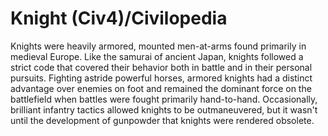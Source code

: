 # Knight (Civ4)/Civilopedia

Knights were heavily armored, mounted men-at-arms found primarily in medieval Europe. Like the samurai of ancient Japan, knights followed a strict code that covered their behavior both in battle and in their personal pursuits. Fighting astride powerful horses, armored knights had a distinct advantage over enemies on foot and remained the dominant force on the battlefield when battles were fought primarily hand-to-hand. Occasionally, brilliant infantry tactics allowed knights to be outmaneuvered, but it wasn't until the development of gunpowder that knights were rendered obsolete.